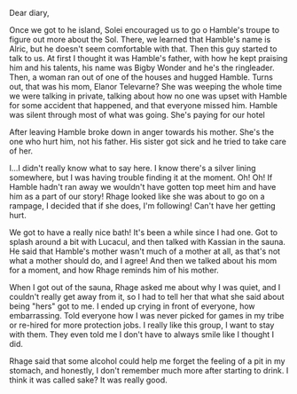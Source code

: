 Dear diary,

Once we got to he island, Solei encouraged us to go o Hamble's troupe to figure
out more about the Sol. There, we learned that Hamble's name is Alric, but he
doesn't seem comfortable with that. Then this guy started to talk to us. At
first I thought it was Hamble's father, with how he kept praising him and his
talents, his name was Bigby Wonder and he's the ringleader. Then, a woman ran
out of one of the houses and hugged Hamble. Turns out, that was his mom, Elanor
Televarne? She was weeping the whole time we were talking in private, talking
about how no one was upset with Hamble for some accident that happened, and that
everyone missed him. Hamble was silent through most of what was going. She's
paying for our hotel

After leaving Hamble broke down in anger towards his mother. She's the one who
hurt him, not his father. His sister got sick and he tried to take care of her.

I...I didn't really know what to say here. I know there's a silver lining
somewhere, but I was having trouble finding it at the moment. Oh! Oh! If Hamble
hadn't ran away we wouldn't have gotten top meet him and have him as a part of
our story! Rhage looked like she was about to go on a rampage, I decided that if
she does, I'm following! Can't have her getting hurt.

We got to have a really nice bath! It's been a while since I had one. Got to
splash around a bit with Lucacul, and then talked with Kassian in the sauna. He
said that Hamble's mother wasn't much of a mother at all, as that's not what a
mother should do, and I agree! And then we talked about his mom for a moment,
and how Rhage reminds him of his mother.

When I got out of the sauna, Rhage asked me about why I was quiet, and I
couldn't really get away from it, so I had to tell her that what she said about
being "hers" got to me. I ended up crying in front of everyone, how
embarrassing. Told everyone how I was never picked for games in my tribe or
re-hired for more protection jobs. I really like this group, I want to stay with
them. They even told me I don't have to always smile like I thought I did.

Rhage said that some alcohol could help me forget the feeling of a pit in my
stomach, and honestly, I don't remember much more after starting to drink. I
think it was called sake? It was really good.
